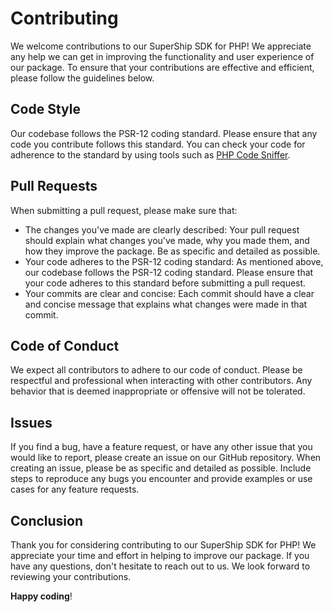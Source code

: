 # Contributing

We welcome contributions to our SuperShip SDK for PHP! We appreciate any help we can get in improving the functionality and user experience of our package. To ensure that your contributions are effective and efficient, please follow the guidelines below.

## Code Style

Our codebase follows the PSR-12 coding standard. Please ensure that any code you contribute follows this standard. You can check your code for adherence to the standard by using tools such as [PHP Code Sniffer](https://github.com/squizlabs/PHP_CodeSniffer).

## Pull Requests

When submitting a pull request, please make sure that:

* The changes you've made are clearly described: Your pull request should explain what changes you've made, why you made them, and how they improve the package. Be as specific and detailed as possible.
* Your code adheres to the PSR-12 coding standard: As mentioned above, our codebase follows the PSR-12 coding standard. Please ensure that your code adheres to this standard before submitting a pull request.
* Your commits are clear and concise: Each commit should have a clear and concise message that explains what changes were made in that commit.

## Code of Conduct

We expect all contributors to adhere to our code of conduct. Please be respectful and professional when interacting with other contributors. Any behavior that is deemed inappropriate or offensive will not be tolerated.

## Issues
If you find a bug, have a feature request, or have any other issue that you would like to report, please create an issue on our GitHub repository. When creating an issue, please be as specific and detailed as possible. Include steps to reproduce any bugs you encounter and provide examples or use cases for any feature requests.

## Conclusion

Thank you for considering contributing to our SuperShip SDK for PHP! We appreciate your time and effort in helping to improve our package. If you have any questions, don't hesitate to reach out to us. We look forward to reviewing your contributions.

**Happy coding**!
